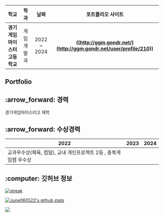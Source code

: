 ### 
| **학교** | **학과** | **날짜** | **포트폴리오 사이트** |
|:--------:|:--------:|:--------:|:--------:|
| **경기게임마이스터고등학교** | 게임개발과 | 2022 ~ 2024 | **([http://ggm.gondr.net/](http://ggm.gondr.net/user/profile/210))** |

## Portfolio

<h2 align="left">:arrow_forward: 경력</h2>

경기게임마이스터고 재학

<h2 align="left">:arrow_forward: 수상경력</h2>

| 2022 | 2023 | 2024 |
| ------ | ------ | ------ |
| 교과우수상(체육, 컴일), 교내 개인프로젝트 2등 , 충북게임잼 우수상 | | |

<h2 align="left">:computer: 깃허브 정보</h2>

[![streak](https://github-readme-streak-stats.herokuapp.com/?user=June060522&theme=calm)](https://github.com/June060522)

[![June060522's github stats](https://github-readme-stats.vercel.app/api?username=June060522&show_icons=true&theme=dracula)](https://github.com/June060522)

<img align="left" src="https://github-readme-stats.vercel.app/api/top-langs/?username=June060522&theme=nightowl_repo=Computer-Science-Engineering&layout=compact&langs_count=6"/>

<!--
**June060522/June060522** is a :sparkles: _special_ :sparkles: repository because its `README.md` (this file) appears on your GitHub profile.
-->
